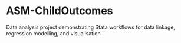 # ASM-ChildOutcomes
Data analysis project demonstrating Stata workflows for data linkage, regression modelling, and visualisation
